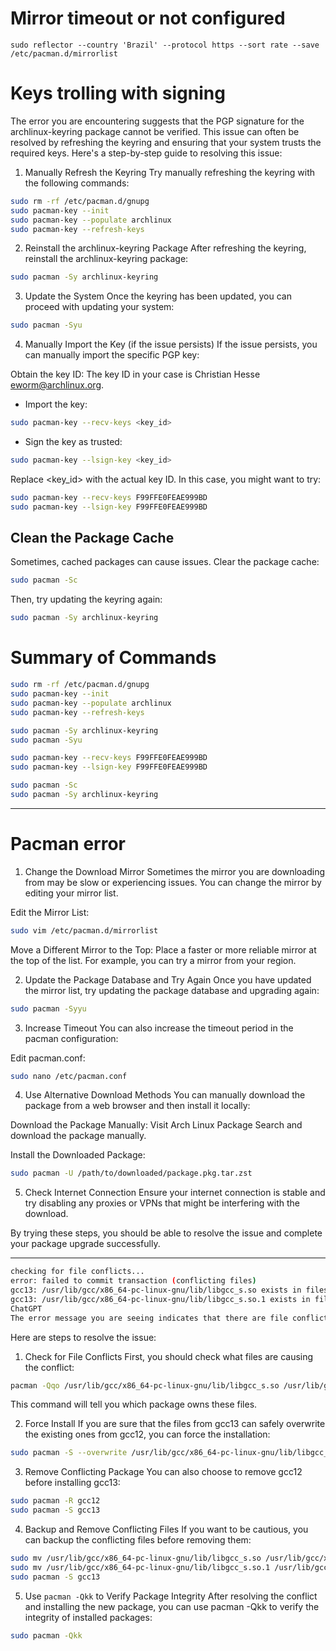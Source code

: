 # Mirror timeout or not configured

    sudo reflector --country 'Brazil' --protocol https --sort rate --save /etc/pacman.d/mirrorlist

# Keys trolling with signing

The error you are encountering suggests that the PGP signature for the archlinux-keyring package cannot be verified. This issue can often be resolved by refreshing the keyring and ensuring that your system trusts the required keys. Here's a step-by-step guide to resolving this issue:

1. Manually Refresh the Keyring
Try manually refreshing the keyring with the following commands:

```bash
sudo rm -rf /etc/pacman.d/gnupg
sudo pacman-key --init
sudo pacman-key --populate archlinux
sudo pacman-key --refresh-keys
```

2. Reinstall the archlinux-keyring Package
After refreshing the keyring, reinstall the archlinux-keyring package:

```bash
sudo pacman -Sy archlinux-keyring
```

3. Update the System
Once the keyring has been updated, you can proceed with updating your system:

```bash
sudo pacman -Syu
```

4. Manually Import the Key (if the issue persists)
If the issue persists, you can manually import the specific PGP key:

Obtain the key ID: The key ID in your case is Christian Hesse <eworm@archlinux.org>.

- Import the key:

```bash
sudo pacman-key --recv-keys <key_id>
```

- Sign the key as trusted:

```bash
sudo pacman-key --lsign-key <key_id>
```

Replace <key_id> with the actual key ID. In this case, you might want to try:

```bash
sudo pacman-key --recv-keys F99FFE0FEAE999BD
sudo pacman-key --lsign-key F99FFE0FEAE999BD
```

## Clean the Package Cache
Sometimes, cached packages can cause issues. Clear the package cache:

```bash
sudo pacman -Sc
```

Then, try updating the keyring again:

```bash
sudo pacman -Sy archlinux-keyring
```

# Summary of Commands

```bash
sudo rm -rf /etc/pacman.d/gnupg
sudo pacman-key --init
sudo pacman-key --populate archlinux
sudo pacman-key --refresh-keys

sudo pacman -Sy archlinux-keyring
sudo pacman -Syu

sudo pacman-key --recv-keys F99FFE0FEAE999BD
sudo pacman-key --lsign-key F99FFE0FEAE999BD

sudo pacman -Sc
sudo pacman -Sy archlinux-keyring
```

------


# Pacman error

1. Change the Download Mirror
Sometimes the mirror you are downloading from may be slow or experiencing issues. You can change the mirror by editing your mirror list.

Edit the Mirror List:

```bash
sudo vim /etc/pacman.d/mirrorlist
```

Move a Different Mirror to the Top:
Place a faster or more reliable mirror at the top of the list. For example, you can try a mirror from your region.

2. Update the Package Database and Try Again
Once you have updated the mirror list, try updating the package database and upgrading again:

```bash
sudo pacman -Syyu
```

3. Increase Timeout
You can also increase the timeout period in the pacman configuration:

Edit pacman.conf:

```bash
sudo nano /etc/pacman.conf
```

4. Use Alternative Download Methods
You can manually download the package from a web browser and then install it locally:

Download the Package Manually:
Visit Arch Linux Package Search and download the package manually.

Install the Downloaded Package:

```bash
sudo pacman -U /path/to/downloaded/package.pkg.tar.zst
```

5. Check Internet Connection
Ensure your internet connection is stable and try disabling any proxies or VPNs that might be interfering with the download.

By trying these steps, you should be able to resolve the issue and complete your package upgrade successfully.

------

```bash
checking for file conflicts...
error: failed to commit transaction (conflicting files)
gcc13: /usr/lib/gcc/x86_64-pc-linux-gnu/lib/libgcc_s.so exists in filesystem (owned by gcc12)
gcc13: /usr/lib/gcc/x86_64-pc-linux-gnu/lib/libgcc_s.so.1 exists in filesystem (owned by gcc12)
ChatGPT
The error message you are seeing indicates that there are file conflicts between the gcc13 package and the currently installed gcc12 package. Specifically, the files /usr/lib/gcc/x86_64-pc-linux-gnu/lib/libgcc_s.so and /usr/lib/gcc/x86_64-pc-linux-gnu/lib/libgcc_s.so.1 already exist in the filesystem and are owned by the gcc12 package.
```

Here are steps to resolve the issue:

1. Check for File Conflicts
First, you should check what files are causing the conflict:

```bash
pacman -Qqo /usr/lib/gcc/x86_64-pc-linux-gnu/lib/libgcc_s.so /usr/lib/gcc/x86_64-pc-linux-gnu/lib/libgcc_s.so.1
```
This command will tell you which package owns these files.

2. Force Install
If you are sure that the files from gcc13 can safely overwrite the existing ones from gcc12, you can force the installation:

```bash
sudo pacman -S --overwrite /usr/lib/gcc/x86_64-pc-linux-gnu/lib/libgcc_s.so /usr/lib/gcc/x86_64-pc-linux-gnu/lib/libgcc_s.so.1 gcc13
```
3. Remove Conflicting Package
You can also choose to remove gcc12 before installing gcc13:

```bash
sudo pacman -R gcc12
sudo pacman -S gcc13
```

4. Backup and Remove Conflicting Files
If you want to be cautious, you can backup the conflicting files before removing them:

```bash
sudo mv /usr/lib/gcc/x86_64-pc-linux-gnu/lib/libgcc_s.so /usr/lib/gcc/x86_64-pc-linux-gnu/lib/libgcc_s.so.backup
sudo mv /usr/lib/gcc/x86_64-pc-linux-gnu/lib/libgcc_s.so.1 /usr/lib/gcc/x86_64-pc-linux-gnu/lib/libgcc_s.so.
sudo pacman -S gcc13
```


5. Use `pacman -Qkk` to Verify Package Integrity
After resolving the conflict and installing the new package, you can use pacman -Qkk to verify the integrity of installed packages:

```bash
sudo pacman -Qkk
```

